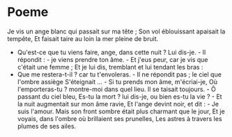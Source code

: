 # Poeme

Je vis un ange blanc qui passait sur ma tête ; 
Son vol éblouissant apaisait la tempête, 
Et faisait taire au loin la mer pleine de bruit. 
- Qu'est-ce que tu viens faire, ange, dans cette nuit ? 
Lui dis-je. - Il répondit : - je viens prendre ton âme. - 
Et j'eus peur, car je vis que c'était une femme ; 
Et je lui dis, tremblant et lui tendant les bras : 
- Que me restera-t-il ? car tu t'envoleras. - 
Il ne répondit pas ; le ciel que l'ombre assiège 
S'éteignait ... - Si tu prends mon âme, m'écriai-je, 
Où l'emporteras-tu ? montre-moi dans quel lieu. 
Il se taisait toujours. - Ô passant du ciel bleu, 
Es-tu la mort ? lui dis-je, ou bien es-tu la vie ? - 
Et la nuit augmentait sur mon âme ravie, 
Et l'ange devint noir, et dit : - Je suis l'amour. 
Mais son front sombre était plus charmant que le jour, 
Et je voyais, dans l'ombre où brillaient ses prunelles, 
Les astres à travers les plumes de ses ailes. 
